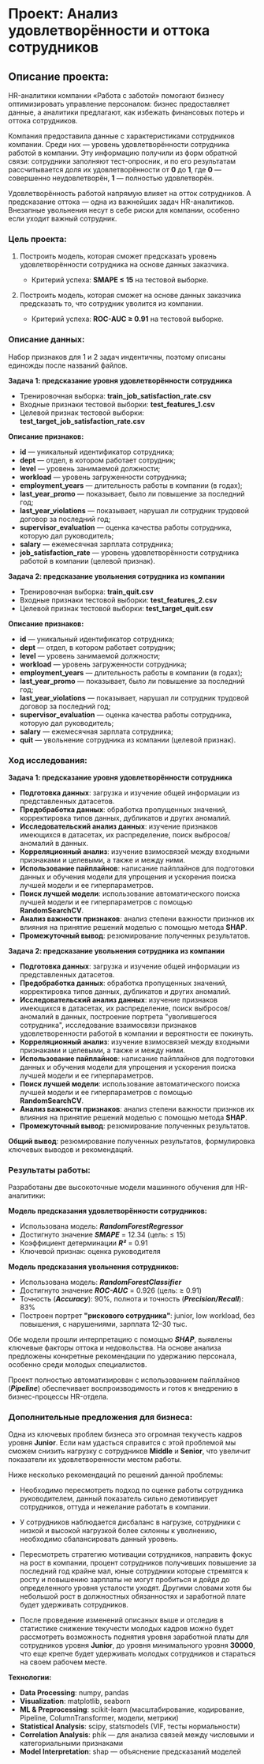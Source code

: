 # Проект: Анализ удовлетворённости и оттока сотрудников

## Описание проекта:

HR-аналитики компании «Работа с заботой» помогают бизнесу оптимизировать управление персоналом: бизнес предоставляет данные, а аналитики предлагают, как избежать финансовых потерь и оттока сотрудников. 

Компания предоставила данные с характеристиками сотрудников компании. Среди них — уровень удовлетворённости сотрудника работой в компании. Эту информацию получили из форм обратной связи: сотрудники заполняют тест-опросник, и по его результатам рассчитывается доля их удовлетворённости от **0** до **1**, где **0** — совершенно неудовлетворён, **1** — полностью удовлетворён.

Удовлетворённость работой напрямую влияет на отток сотрудников. А предсказание оттока — одна из важнейших задач HR-аналитиков. Внезапные увольнения несут в себе риски для компании, особенно если уходит важный сотрудник.

### Цель проекта:

1. Построить модель, которая сможет предсказать уровень удовлетворённости сотрудника на основе данных заказчика.

   * Критерий успеха: **SMAPE ≤ 15** на тестовой выборке.
   
   
2. Построить модель, которая сможет на основе данных заказчика предсказать то, что сотрудник уволится из компании.

   * Критерий успеха: **ROC-AUC ≥ 0.91** на тестовой выборке.

### Описание данных:

Набор признаков для 1 и 2 задач индентичны, поэтому описаны единожды после названий файлов.

**Задача 1: предсказание уровня удовлетворённости сотрудника**

* Тренировочная выборка: **train_job_satisfaction_rate.csv**
* Входные признаки тестовой выборки: **test_features_1.csv**
* Целевой признак тестовой выборки: **test_target_job_satisfaction_rate.csv**

**Описание признаков:**

* **id** — уникальный идентификатор сотрудника;
* **dept** — отдел, в котором работает сотрудник;
* **level** — уровень занимаемой должности;
* **workload** — уровень загруженности сотрудника;
* **employment_years** — длительность работы в компании (в годах);
* **last_year_promo** — показывает, было ли повышение за последний год;
* **last_year_violations** — показывает, нарушал ли сотрудник трудовой договор за последний год;
* **supervisor_evaluation** — оценка качества работы сотрудника, которую дал руководитель;
* **salary** — ежемесячная зарплата сотрудника;
* **job_satisfaction_rate** — уровень удовлетворённости сотрудника работой в компании (целевой признак).

**Задача 2: предсказание увольнения сотрудника из компании**

* Тренировочная выборка: **train_quit.csv**
* Входные признаки тестовой выборки: **test_features_2.csv**
* Целевой признак тестовой выборки: **test_target_quit.csv**

**Описание признаков:**

* **id** — уникальный идентификатор сотрудника;
* **dept** — отдел, в котором работает сотрудник;
* **level** — уровень занимаемой должности;
* **workload** — уровень загруженности сотрудника;
* **employment_years** — длительность работы в компании (в годах);
* **last_year_promo** — показывает, было ли повышение за последний год;
* **last_year_violations** — показывает, нарушал ли сотрудник трудовой договор за последний год;
* **supervisor_evaluation** — оценка качества работы сотрудника, которую дал руководитель;
* **salary** — ежемесячная зарплата сотрудника;
* **quit** — увольнение сотрудника из компании (целевой признак).

### Ход исследования:

**Задача 1: предсказание уровня удовлетворённости сотрудника**

* **Подготовка данных**: загрузка и изучение общей информации из представленных датасетов.
* **Предобработка данных**: обработка пропущенных значений, корректировка типов данных, дубликатов и других аномалий.
* **Исследовательский анализ данных**: изучение признаков имеющихся в датасетах, их распределение, поиск выбросов/аномалий в данных.
* **Корреляционный анализ**: изучение взимосвязей между входными признаками и целевыми, а также и между ними.
* **Использование пайплайнов**: написание пайплайнов для подготовки данных и обучения модели для упрощения и ускорения поиска лучшей модели и ее гиперпараметров.
* **Поиск лучшей модели**: использование автоматического поиска лучшей модели и ее гиперпараметров с помощью **RandomSearchCV**.
* **Анализ важности признаков**: анализ степени важности признков их влияния на принятие решений моделью с помощью метода **SHAP**.
* **Промежуточный вывод**: резюмирование полученных результатов.

**Задача 2: предсказание увольнения сотрудника из компании**

* **Подготовка данных**: загрузка и изучение общей информации из представленных датасетов.
* **Предобработка данных**: обработка пропущенных значений, корректировка типов данных, дубликатов и других аномалий.
* **Исследовательский анализ данных**: изучение признаков имеющихся в датасетах, их распределение, поиск выбросов/аномалий в данных, построение портрета "уволившегося сотрудника", исследование взаимосвязи признаков удовлетворенности работой в компании и вероятности ее покинуть.
* **Корреляционный анализ**: изучение взимосвязей между входными признаками и целевыми, а также и между ними.
* **Использование пайплайнов**: написание пайплайнов для подготовки данных и обучения модели для упрощения и ускорения поиска лучшей модели и ее гиперпараметров.
* **Поиск лучшей модели**: использование автоматического поиска лучшей модели и ее гиперпараметров с помощью **RandomSearchCV**.
* **Анализ важности признаков**: анализ степени важности признков их влияния на принятие решений моделью с помощью метода **SHAP**.
* **Промежуточный вывод**: резюмирование полученных результатов.

**Общий вывод**: резюмирование полученных результатов, формулировка ключевых выводов и рекомендаций.

### Результаты работы:

Разработаны две высокоточные модели машинного обучения для HR-аналитики:

**Модель предсказания удовлетворённости сотрудников:**

* Использована модель: ***RandomForestRegressor***
* Достигнуто значение ***SMAPE*** = 12.34 (цель: ≤ 15)
* Коэффициент детерминации ***R²*** = 0.91
* Ключевой признак: оценка руководителя

**Модель предсказания увольнения сотрудников:**

* Использована модель: ***RandomForestClassifier***
* Достигнуто значение ***ROC-AUC*** = 0.926 (цель: ≥ 0.91)
* Точность (***Accuracy***): 90%, полнота и точность (***Precision/Recall***): 83%
* Построен портрет **"рискового сотрудника"**: junior, low workload, без повышения, с нарушениями, зарплата 12–30 тыс.

Обе модели прошли интерпретацию с помощью ***SHAP***, выявлены ключевые факторы оттока и недовольства. На основе анализа предложены конкретные рекомендации по удержанию персонала, особенно среди молодых специалистов.

Проект полностью автоматизирован с использованием пайплайнов (***Pipeline***) обеспечивает воспроизводимость и готов к внедрению в бизнес-процессы HR-отдела.

### Дополнительные предложения для бизнеса:

Одна из ключевых проблем бизнеса это огромная текучесть кадров уровня **Junior**. Если нам удасться справится с этой проблемой мы сможем снизить нагрузку с сотрудников **Middle** и **Senior**, что увеличит показатели их удовлетворенности местом работы. 

Ниже несколько рекомендаций по решений данной проблемы: 

* Необходимо пересмотреть подход по оценке работы сотрудника руководителем, данный показатель сильно демотивирует сотрудников, оттуда и нежелание работать в компании.

* У сотрудников наблюдается дисбаланс в нагрузке, сотрудники с низкой и высокой нагрузкой более склонны к уволнению, необходимо сбалансировать данный уровень.

* Пересмотреть стратегию мотивации сотрудников, направить фокус на рост в компании, процент сотрудников получивших повышение за последний год крайне мал, юные сотрудники которые стремятся к росту и повышению зарплаты не могут пробиться и дойдя до определенного уровня усталости уходят. Другими словами хотя бы небольшой рост в должностных обязанностях и заработной плате будет удерживать сотрудников.

* После проведение изменений описаных выше и отследив в статистике снижение текучести молодых кадров можно будет рассмотреть возможность поднятия уровня заработной платы для сотрудников уровня **Junior**, до уровня минимального уровня **30000**, что еще крепче будет удерживать молодых сотрудников и стараться на своем рабочем месте.

**Технологии:**

* **Data Processing**: numpy, pandas
* **Visualization**: matplotlib, seaborn
* **ML & Preprocessing**: scikit-learn (масштабирование, кодирование, Pipeline, ColumnTransformer, модели, метрики)
* **Statistical Analysis**: scipy, statsmodels (VIF, тесты нормальности)
* **Correlation Analysis**: phik — для анализа связей между числовыми и категориальными признаками
* **Model Interpretation**: shap — объяснение предсказаний моделей